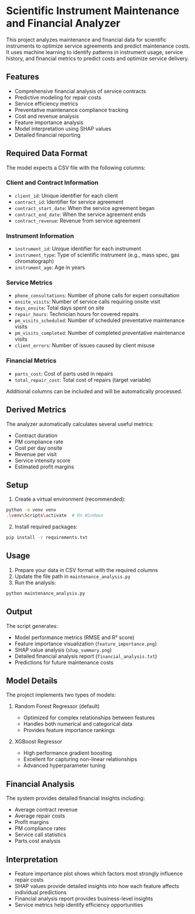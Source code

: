 # Scientific Instrument Maintenance and Financial Analyzer

This project analyzes maintenance and financial data for scientific instruments to optimize service agreements and predict maintenance costs. It uses machine learning to identify patterns in instrument usage, service history, and financial metrics to predict costs and optimize service delivery.

## Features

- Comprehensive financial analysis of service contracts
- Predictive modeling for repair costs
- Service efficiency metrics
- Preventative maintenance compliance tracking
- Cost and revenue analysis
- Feature importance analysis
- Model interpretation using SHAP values
- Detailed financial reporting

## Required Data Format

The model expects a CSV file with the following columns:

### Client and Contract Information
- `client_id`: Unique identifier for each client
- `contract_id`: Identifier for service agreement
- `contract_start_date`: When the service agreement began
- `contract_end_date`: When the service agreement ends
- `contract_revenue`: Revenue from service agreement

### Instrument Information
- `instrument_id`: Unique identifier for each instrument
- `instrument_type`: Type of scientific instrument (e.g., mass spec, gas chromatograph)
- `instrument_age`: Age in years

### Service Metrics
- `phone_consultations`: Number of phone calls for expert consultation
- `onsite_visits`: Number of service calls requiring onsite visit
- `days_onsite`: Total days spent on site
- `repair_hours`: Technician hours for covered repairs
- `pm_visits_scheduled`: Number of scheduled preventative maintenance visits
- `pm_visits_completed`: Number of completed preventative maintenance visits
- `client_errors`: Number of issues caused by client misuse

### Financial Metrics
- `parts_cost`: Cost of parts used in repairs
- `total_repair_cost`: Total cost of repairs (target variable)

Additional columns can be included and will be automatically processed.

## Derived Metrics

The analyzer automatically calculates several useful metrics:
- Contract duration
- PM compliance rate
- Cost per day onsite
- Revenue per visit
- Service intensity score
- Estimated profit margins

## Setup

1. Create a virtual environment (recommended):
```bash
python -m venv venv
.\venv\Scripts\activate  # On Windows
```

2. Install required packages:
```bash
pip install -r requirements.txt
```

## Usage

1. Prepare your data in CSV format with the required columns
2. Update the file path in `maintenance_analysis.py`
3. Run the analysis:
```bash
python maintenance_analysis.py
```

## Output

The script generates:
- Model performance metrics (RMSE and R² score)
- Feature importance visualization (`feature_importance.png`)
- SHAP value analysis (`shap_summary.png`)
- Detailed financial analysis report (`financial_analysis.txt`)
- Predictions for future maintenance costs

## Model Details

The project implements two types of models:
1. Random Forest Regressor (default)
   - Optimized for complex relationships between features
   - Handles both numerical and categorical data
   - Provides feature importance rankings

2. XGBoost Regressor
   - High performance gradient boosting
   - Excellent for capturing non-linear relationships
   - Advanced hyperparameter tuning

## Financial Analysis

The system provides detailed financial insights including:
- Average contract revenue
- Average repair costs
- Profit margins
- PM compliance rates
- Service call statistics
- Parts cost analysis

## Interpretation

- Feature importance plot shows which factors most strongly influence repair costs
- SHAP values provide detailed insights into how each feature affects individual predictions
- Financial analysis report provides business-level insights
- Service metrics help identify efficiency opportunities 
